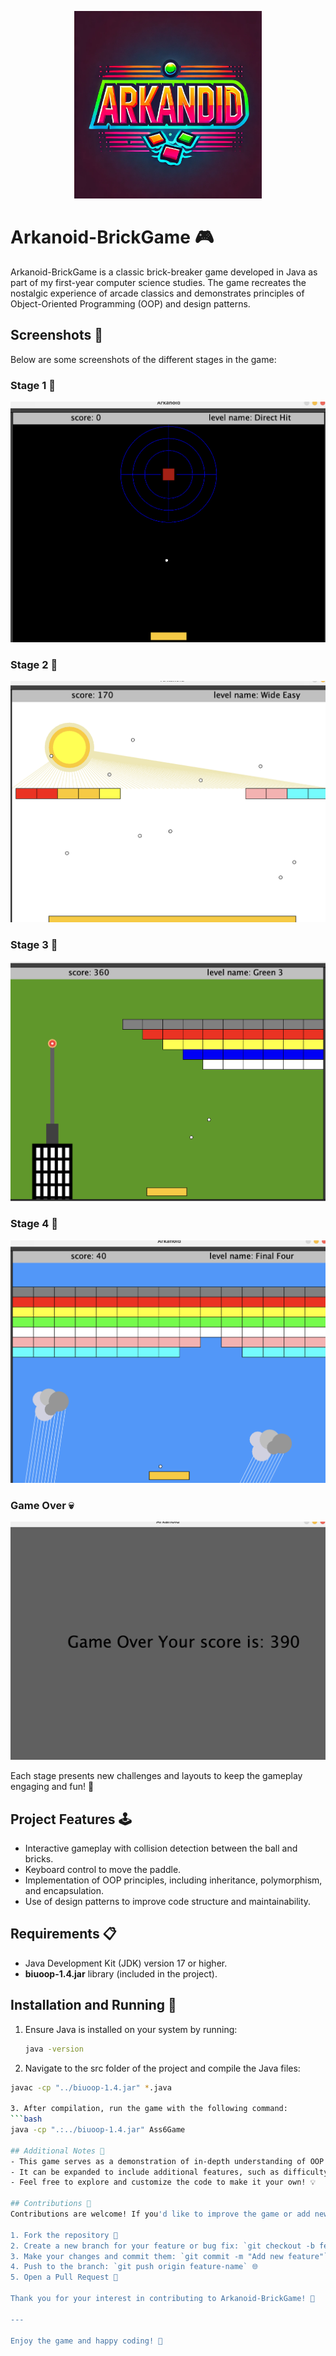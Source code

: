 
<p align="center">
  <img src="screenshots/logo.png" alt="Arkanoid Logo" width="300"/>
</p>


# Arkanoid-BrickGame 🎮

Arkanoid-BrickGame is a classic brick-breaker game developed in Java as part of my first-year computer science studies. The game recreates the nostalgic experience of arcade classics and demonstrates principles of Object-Oriented Programming (OOP) and design patterns.

## Screenshots 📸

Below are some screenshots of the different stages in the game:

### Stage 1 🌟
![Stage 1](screenshots/level1.png)

### Stage 2 🌟
![Stage 2](screenshots/level2.png)

### Stage 3 🌟
![Stage 3](screenshots/level3.png)

### Stage 4 🌟
![Stage 4](screenshots/level4.png)

### Game Over 💀
![Game Over](screenshots/gameOver.png)

Each stage presents new challenges and layouts to keep the gameplay engaging and fun! 🎉

## Project Features 🕹️
- Interactive gameplay with collision detection between the ball and bricks.
- Keyboard control to move the paddle.
- Implementation of OOP principles, including inheritance, polymorphism, and encapsulation.
- Use of design patterns to improve code structure and maintainability.

## Requirements 📋
- Java Development Kit (JDK) version 17 or higher.
- **biuoop-1.4.jar** library (included in the project).

## Installation and Running 🚀
1. Ensure Java is installed on your system by running:
   ```bash
   java -version

2. Navigate to the src folder of the project and compile the Java files:
  ```bash
  javac -cp "../biuoop-1.4.jar" *.java

3. After compilation, run the game with the following command:
  ```bash
  java -cp ".:../biuoop-1.4.jar" Ass6Game

  ## Additional Notes 📌
- This game serves as a demonstration of in-depth understanding of OOP principles and effective use of design patterns.
- It can be expanded to include additional features, such as difficulty levels, visual enhancements, and more.
- Feel free to explore and customize the code to make it your own! 💡

## Contributions 🤝
Contributions are welcome! If you'd like to improve the game or add new features, please follow these steps:

1. Fork the repository 🍴
2. Create a new branch for your feature or bug fix: `git checkout -b feature-name` 🚀
3. Make your changes and commit them: `git commit -m "Add new feature"` 📝
4. Push to the branch: `git push origin feature-name` 🌐
5. Open a Pull Request 🔄

Thank you for your interest in contributing to Arkanoid-BrickGame! 🙏

---

Enjoy the game and happy coding! 🎉
